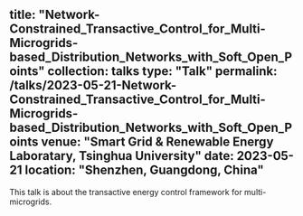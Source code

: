 
title: "Network-Constrained_Transactive_Control_for_Multi-Microgrids-based_Distribution_Networks_with_Soft_Open_Points"
collection: talks
type: "Talk"
permalink: /talks/2023-05-21-Network-Constrained_Transactive_Control_for_Multi-Microgrids-based_Distribution_Networks_with_Soft_Open_Points
venue: "Smart Grid & Renewable Energy Laboratary, Tsinghua University"
date: 2023-05-21
location: "Shenzhen, Guangdong, China"
---

This talk is about the transactive energy control framework for multi-microgrids.
